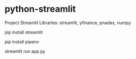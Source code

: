 # python-streamlit
Project Streamlit
Libraries: streamlit, yfinance, pnadas, numpy

pip install streamlit


pip install pipenv

streamlit run app.py


